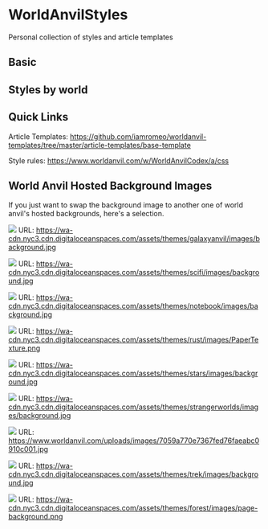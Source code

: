 # WorldAnvilStyles
Personal collection of styles and article templates

## Basic

## Styles by world

## Quick Links
Article Templates: https://github.com/iamromeo/worldanvil-templates/tree/master/article-templates/base-template

Style rules: https://www.worldanvil.com/w/WorldAnvilCodex/a/css

## World Anvil Hosted Background Images
If you just want to swap the background image to another one of world anvil's hosted backgrounds, here's a selection.

![](https://wa-cdn.nyc3.cdn.digitaloceanspaces.com/assets/themes/galaxyanvil/images/background.jpg)
URL: https://wa-cdn.nyc3.cdn.digitaloceanspaces.com/assets/themes/galaxyanvil/images/background.jpg

![](https://wa-cdn.nyc3.cdn.digitaloceanspaces.com/assets/themes/scifi/images/background.jpg)
URL: https://wa-cdn.nyc3.cdn.digitaloceanspaces.com/assets/themes/scifi/images/background.jpg

![](https://wa-cdn.nyc3.cdn.digitaloceanspaces.com/assets/themes/notebook/images/background.jpg)
URL: https://wa-cdn.nyc3.cdn.digitaloceanspaces.com/assets/themes/notebook/images/background.jpg

![](https://wa-cdn.nyc3.cdn.digitaloceanspaces.com/assets/themes/rust/images/PaperTexture.png)
URL: https://wa-cdn.nyc3.cdn.digitaloceanspaces.com/assets/themes/rust/images/PaperTexture.png

![](https://wa-cdn.nyc3.cdn.digitaloceanspaces.com/assets/themes/stars/images/background.jpg)
URL: https://wa-cdn.nyc3.cdn.digitaloceanspaces.com/assets/themes/stars/images/background.jpg

![](https://wa-cdn.nyc3.cdn.digitaloceanspaces.com/assets/themes/strangerworlds/images/background.jpg)
URL: https://wa-cdn.nyc3.cdn.digitaloceanspaces.com/assets/themes/strangerworlds/images/background.jpg

![](https://www.worldanvil.com/uploads/images/7059a770e7367fed76faeabc0910c001.jpg)
URL: https://www.worldanvil.com/uploads/images/7059a770e7367fed76faeabc0910c001.jpg

![](https://wa-cdn.nyc3.cdn.digitaloceanspaces.com/assets/themes/trek/images/background.jpg)
URL: https://wa-cdn.nyc3.cdn.digitaloceanspaces.com/assets/themes/trek/images/background.jpg

![](https://wa-cdn.nyc3.cdn.digitaloceanspaces.com/assets/themes/forest/images/page-background.png)
URL: https://wa-cdn.nyc3.cdn.digitaloceanspaces.com/assets/themes/forest/images/page-background.png